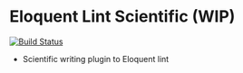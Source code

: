 
# Eloquent Lint Scientific (WIP)

[![Build Status](https://travis-ci.org/jmayer13/eloquent-lint.svg?branch=master)](https://travis-ci.org/jmayer13/eloquent-lint)

- Scientific writing plugin to Eloquent lint
